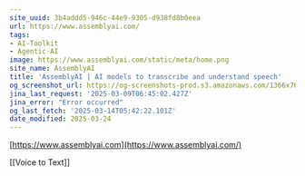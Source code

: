 ```yaml
---
site_uuid: 3b4addd5-946c-44e9-9305-d938fd8b0eea
url: https://www.assemblyai.com/
tags:
- AI-Toolkit
- Agentic-AI
image: https://www.assemblyai.com/static/meta/home.png
site_name: AssemblyAI
title: 'AssemblyAI | AI models to transcribe and understand speech'
og_screenshot_url: https://og-screenshots-prod.s3.amazonaws.com/1366x768/80/false/ac303e13b2836f26b643b87ccac1b193851d34339cec90f47833dd7920090d0d.jpeg
jina_last_request: '2025-03-09T06:45:02.427Z'
jina_error: "Error occurred"
og_last_fetch: '2025-03-14T05:42:22.101Z'
date_modified: 2025-03-24
---
```




[https://www.assemblyai.com](https://www.assemblyai.com/)

[[Voice to Text]]

